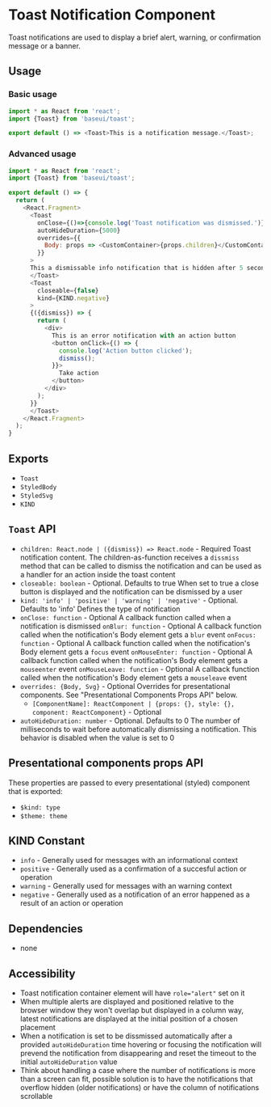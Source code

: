 # Toast Notification Component

Toast notifications are used to display a brief alert, warning, or confirmation message or a banner.

## Usage

### Basic usage

```javascript
import * as React from 'react';
import {Toast} from 'baseui/toast';

export default () => <Toast>This is a notification message.</Toast>;
```

### Advanced usage

```javascript
import * as React from 'react';
import {Toast} from 'baseui/toast';

export default () => {
  return (
    <React.Fragment>
      <Toast
        onClose={()=>{console.log('Toast notification was dismissed.')}}
        autoHideDuration={5000}
        overrides={{
          Body: props => <CustomContainer>{props.children}</CustomContainer>,
        }}
      >
      This a dismissable info notification that is hidden after 5 seconds automatically.
      </Toast>
      <Toast
        closeable={false}
        kind={KIND.negative}
      >
      {({dismiss}) => {
        return (
          <div>
            This is an error notification with an action button
            <button onClick={() => {
              console.log('Action button clicked');
              dismiss();
            }}>
              Take action
            </button>
          </div>
        );
      }}
      </Toast>
    </React.Fragment>
  );
}
```

## Exports

* `Toast`
* `StyledBody`
* `StyledSvg`
* `KIND`

## `Toast` API

* `children: React.node | ({dismiss}) => React.node` - Required
  Toast notification content. The children-as-function receives a `dissmiss` method that can be called to dismiss the notification and can be used as a handler for an action inside the toast content
* `closeable: boolean` - Optional. Defaults to true
  When set to true a close button is displayed and the notification can be dismissed by a user
* `kind: 'info' | 'positive' | 'warning' | 'negative'` - Optional. Defaults to 'info'
  Defines the type of notification
* `onClose: function` - Optional
  A callback function called when a notification is dismissed
  `onBlur: function` - Optional
  A callback function called when the notification's Body element gets a `blur` event
  `onFocus: function` - Optional
  A callback function called when the notification's Body element gets a `focus` event
  `onMouseEnter: function` - Optional
  A callback function called when the notification's Body element gets a `mouseenter` event
  `onMouseLeave: function` - Optional
  A callback function called when the notification's Body element gets a `mouseleave` event
* `overrides: {Body, Svg}` - Optional
  Overrides for presentational components. See "Presentational Components Props API" below.
  * `[ComponentName]: ReactComponent | {props: {}, style: {}, component: ReactComponent}` - Optional
* `autoHideDuration: number` - Optional. Defaults to 0
  The number of milliseconds to wait before automatically dismissing a notification. This behavior is disabled when the value is set to 0

## Presentational components props API

These properties are passed to every presentational (styled) component that is exported:

* `$kind: type`
* `$theme: theme`

## KIND Constant

* `info` - Generally used for messages with an informational context
* `positive` - Generally used as a confirmation of a succesful action or operation  
* `warning` - Generally used for messages with an warning context
* `negative` - Generally used as a notification of an error happened as a result of an action or operation

## Dependencies

* none

## Accessibility

* Toast notification container element will have `role="alert"` set on it
* When multiple alerts are displayed and positioned relative to the browser window they won't overlap but displayed in a column way, latest notifications are displayed at the initial position of a chosen placement
* When a notification is set to be dissmissed automatically after a provided `autoHideDuration` time hovering or focusing the notification will prevend the notification from disappearing and reset the timeout to the initial `autoHideDuration` value
* Think about handling a case where the number of notifications is more than a screen can fit, possible solution is to have the notifications that overflow hidden (older notifications) or have the column of notifications scrollable
